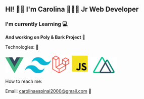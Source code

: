 <h2> HI! 👋🏻 I'm Carolina 👩🏻‍💻 Jr Web Developer </h2>

<h3>I'm currently Learning 💻 </h3>

<strong> And working on Poly & Bark Project 💛  </strong>

 Technologies: 🤠  


![vuejs](vuejs.png) 
![Tailwindcss](tailwindcss.png) 
![laravel](laravel.png)
![javascript](js.png) 
![nuxtjs](nuxtjs.png) 



How to reach me: <br>

Email: carolinaespinal2000@gmail.com 📩


<!---
carolinaegithub/carolinaegithub is a ✨ special ✨ repository because its `README.md` (this file) appears on your GitHub profile.
You can click the Preview link to take a look at your changes.
--->
